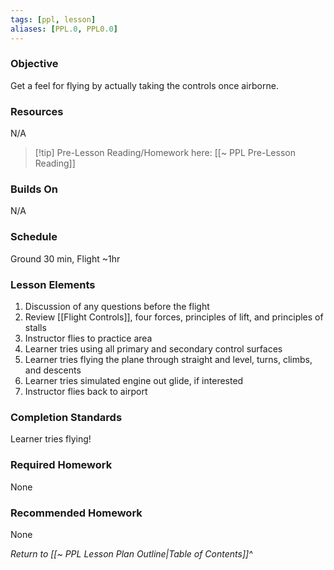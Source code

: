 ```yaml
---
tags: [ppl, lesson]
aliases: [PPL.0, PPL0.0]
---
```

### Objective
Get a feel for flying by actually taking the controls once airborne.

### Resources
N/A

> [!tip] Pre-Lesson Reading/Homework here: [[~ PPL Pre-Lesson Reading]]

### Builds On
N/A

### Schedule
Ground 30 min, Flight ~1hr

### Lesson Elements
1. Discussion of any questions before the flight
2. Review [[Flight Controls]], four forces, principles of lift, and principles of stalls
3. Instructor flies to practice area
4. Learner tries using all primary and secondary control surfaces
5. Learner tries flying the plane through straight and level, turns, climbs, and descents
6. Learner tries simulated engine out glide, if interested
7. Instructor flies back to airport

### Completion Standards
Learner tries flying!

### Required Homework
None

### Recommended Homework
None

*Return to [[~ PPL Lesson Plan Outline|Table of Contents]]^*